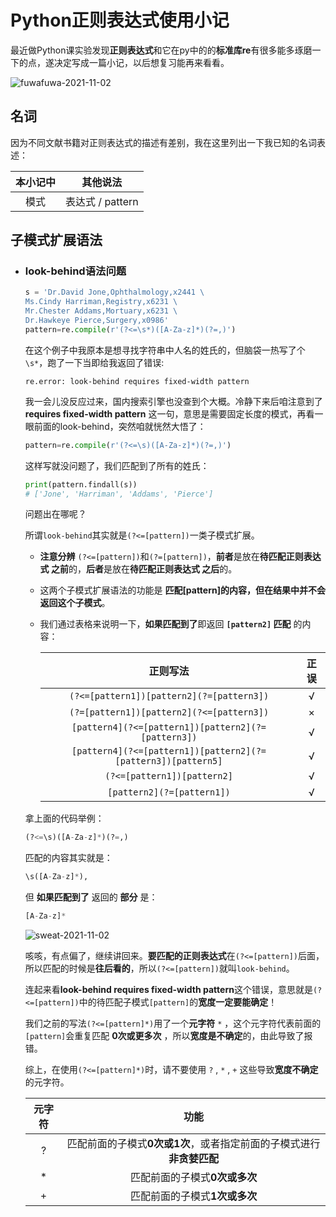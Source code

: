 # Python正则表达式使用小记
最近做Python课实验发现**正则表达式**和它在py中的的**标准库re**有很多能多琢磨一下的点，遂决定写成一篇小记，以后想复习能再来看看。  

![fuwafuwa-2021-11-02](https://cdn.jsdelivr.net/gh/cat-note/bottleassets@latest/img/fuwafuwa-2021-11-02.gif)  

## 名词  

因为不同文献书籍对正则表达式的描述有差别，我在这里列出一下我已知的名词表述：  

|本小记中|其他说法|
|:---:|:---:|
|模式|表达式 / pattern|

## 子模式扩展语法  

* ### look-behind语法问题  

    ```python
    s = 'Dr.David Jone,Ophthalmology,x2441 \
    Ms.Cindy Harriman,Registry,x6231 \
    Mr.Chester Addams,Mortuary,x6231 \
    Dr.Hawkeye Pierce,Surgery,x0986'
    pattern=re.compile(r'(?<=\s*)([A-Za-z]*)(?=,)')
    ```

    在这个例子中我原本是想寻找字符串中人名的姓氏的，但脑袋一热写了个```\s*```，跑了一下当即给我返回了错误:  

    ```re.error: look-behind requires fixed-width pattern```  

    我一会儿没反应过来，国内搜索引擎也没查到个大概。冷静下来后咱注意到了 **requires fixed-width pattern** 这一句，意思是需要固定长度的模式，再看一眼前面的look-behind，突然咱就恍然大悟了：  

    ```python
    pattern=re.compile(r'(?<=\s)([A-Za-z]*)(?=,)')
    ```

    这样写就没问题了，我们匹配到了所有的姓氏：

    ```python
    print(pattern.findall(s))
    # ['Jone', 'Harriman', 'Addams', 'Pierce']
    ```    
    
    问题出在哪呢？  

    所谓```look-behind```其实就是```(?<=[pattern])```一类子模式扩展。

    * **注意分辨** ```(?<=[pattern])```和```(?=[pattern])```，**前者**是放在**待匹配正则表达式 之前**的，**后者**是放在**待匹配正则表达式 之后**的。

    * 这两个子模式扩展语法的功能是 **匹配[pattern]的内容，但在结果中并不会返回这个子模式**。
    
    * 我们通过表格来说明一下，**如果匹配到了**即返回 **```[pattern2]``` 匹配** 的内容：  

        | 正则写法 | 正误 |
        |:---:|:----:|
        |```(?<=[pattern1])[pattern2](?=[pattern3])```|√|
        |```(?=[pattern1])[pattern2](?<=[pattern3])```|×|
        |```[pattern4](?<=[pattern1])[pattern2](?=[pattern3])```|√|
        |```[pattern4](?<=[pattern1])[pattern2](?=[pattern3])[pattern5]```|√|
        |```(?<=[pattern1])[pattern2]```|√|
        |```[pattern2](?=[pattern1])```|√|


    
    拿上面的代码举例：  

    ```python
    (?<=\s)([A-Za-z]*)(?=,)
    ```  

    匹配的内容其实就是：

    ```python
    \s([A-Za-z]*),
    ```  

    但 **如果匹配到了** 返回的 **部分** 是：  

    ```python
    [A-Za-z]*
    ``` 

    ![sweat-2021-11-02](https://cdn.jsdelivr.net/gh/cat-note/bottleassets@latest/img/sweat-2021-11-02.jpg)  

    咳咳，有点偏了，继续讲回来。**要匹配的正则表达式**在```(?<=[pattern])```后面，所以匹配的时候是**往后看的**，所以```(?<=[pattern])```就叫```look-behind```。  

    连起来看**look-behind requires fixed-width pattern**这个错误，意思就是```(?<=[pattern])```中的待匹配子模式```[pattern]```的**宽度一定要能确定**！  

    我们之前的写法```(?<=[pattern]*)```用了一个**元字符** ```*``` ，这个元字符代表前面的```[pattern]```会重复匹配 **0次或更多次** ，所以**宽度是不确定**的，由此导致了报错。  

    综上，在使用```(?<=[pattern]*)```时，请不要使用 ```?``` , ```*``` , ```+``` 这些导致**宽度不确定**的元字符。  

    |元字符|功能|
    |:---:|:---:|
    |?|	匹配前面的子模式**0次或1次**，或者指定前面的子模式进行**非贪婪匹配**|
    |*|匹配前面的子模式**0次或多次**|
    |+|匹配前面的子模式**1次或多次**|
